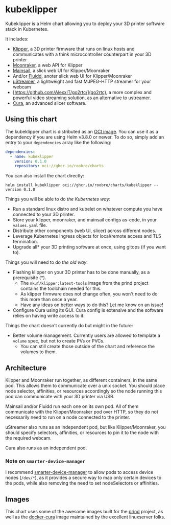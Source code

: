 # kubeklipper

Kubeklipper is a Helm chart allowing you to deploy your 3D printer software stack in Kubernetes.

It includes:
- [Klipper](https://www.klipper3d.org/), a 3D printer firmware that runs on linux hosts and communicates with a think microcontroller counterpart in your 3D printer
- [Moonraker](https://github.com/Arksine/moonraker), a web API for Klipper
- [Mainsail](https://github.com/mainsail-crew/mainsail), a slick web UI for Klipper/Moonraker
- And/or [Fluidd](https://github.com/fluidd-core/fluidd), anoter slick web UI for Klipper/Moonraker
- [µStreamer](https://github.com/pikvm/ustreamer), a lightweight and fast MJPEG-HTTP streamer for your webcam
- [https://github.com/AlexxIT/go2rtc/](go2rtc), a more complex and powerful video streaming solution, as an alternative to ustreamer.
- [Cura](https://ultimaker.com/software/ultimaker-cura/), an advanced slicer software.

## Using this chart

The kubeklipper chart is distributed as an [OCI image](https://helm.sh/docs/topics/registries/). You can use it as a dependency if you are using Helm v3.8.0 or newer. To do so, simply add an entry to your `dependencies` array like the following:

```yaml
dependencies:
  - name: kubeklipper
    version: 0.1.0
    repository: oci://ghcr.io/roobre/charts
```

You can also install the chart directly:

```shell
helm install kubeklipper oci://ghcr.io/roobre/charts/kubeklipper --version 0.1.0
```

Things you will be able to do _the Kubernetes way_:

- Run a standard linux distro and kubelet on whatever compute you have connected to your 3D printer.
- Store your klipper, moonraker, and mainsail configs as-code, in your `values.yaml` file.
- Distribute other components (web UI, slicer) across different nodes.
- Leverage Kubernetes Ingress objects for local/remote access and TLS termination.
- Upgrade all* your 3D printing software at once, using gitops (if you want to).

Things you will need to do _the old way_:

- Flashing klipper on your 3D printer has to be done manually, as a prerequisite (*).
  - The `mkuf/klipper:latest-tools` image from the prind project contains the toolchain needed for this.
  - As klipper firmware does not change often, you won't need to do this more than once a year.
  - Have any ideas on better ways to do this? Let me know on an issue!
- Configure Cura using its GUI. Cura config is extensive and the software relies on having write access to it.

Things the chart doesn't currently do but might in the future:

- Better volume management. Currently users are allowed to template a `volume` spec, but not to create PVs or PVCs.
  - You can still create those outside of the chart and reference the volumes to them.

## Architecture

Klipper and Moonraker run together, as different containers, in the same pod. This allows them to communicate over a unix socket. You should place node selector, affinities, or resources accordingly so the node running this pod can communicate with your 3D printer via USB.

Mainsail and/or Fluidd run each one on its own pod. All of them communicate with the Klipper/Moonraker pod over HTTP, so they do not necessarily need to run on a node connected to the printer.

uStreamer also runs as an independent pod, but like Klipper/Moonraker, you should specify selectors, affinities, or resources to pin it to the node with the required webcam.

Cura also runs as an independent pod.

### Note on `smarter-device-manager`

I recommend [smarter-device-manager](https://gitlab.com/arm-research/smarter/smarter-device-manager) to allow pods to access device nodes (`/dev/*`), as it provides a secure way to map only certain devices to the pods, while also removing the need to set nodeSelectors or affinities.

## Images

This chart uses some of the awesome images built for the [prind](https://github.com/mkuf/prind) project, as well as the [docker-cura](https://github.com/linuxserver/docker-cura) image maintained by the excellent linuxserver folks.
